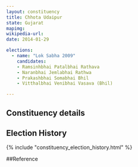 ```yaml
---
layout: constituency
title: Chhota Udaipur
state: Gujarat
mapimg: 
wikipedia-url: 
date: 2014-01-29

elections: 
  - name: "Lok Sabha 2009"
    candidates: 
    - Ramsinhbhai Patalbhai Rathava 
    - Naranbhai Jemlabhai Rathwa 
    - Prakashbhai Somabhai Bhil 
    - Vitthalbhai Venibhai Vasava (Bhil) 

---
```

## Constituency details


## Election History
{% include "constituency_election_history.html" %}

##Reference
